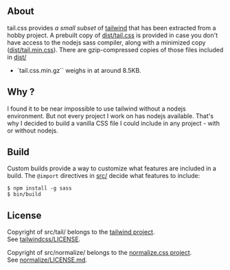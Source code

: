 ## About

tail.css provides _a small subset_ of
[tailwind](https://tailwindcss.com/)
that has been extracted from a hobby project. A prebuilt copy of
[dist/tail.css](dist/tail.css)
is provided in case you don't have access to the nodejs sass compiler,
along with a minimized copy
([dist/tail.min.css](dist/tail.min.css)).
There are gzip-compressed copies of those files included in
[dist/](dist/)
- `tail.css.min.gz`` weighs in at around 8.5KB.

## Why ?

I found it to be near impossible to use tailwind without a nodejs
environment. But not every project I work on has nodejs available.
That's why I decided to build a vanilla CSS file I could include
in any project - with or without nodejs.

## Build

Custom builds provide a way to customize what features are
included in a build. The `@import` directives in [src/](src/)
decide what features to include:

    $ npm install -g sass
    $ bin/build

## License

Copyright of src/tail/ belongs to the
[tailwind project](https://tailwindcss.com/).
<br>
See [tailwindcss/LICENSE](https://github.com/tailwindlabs/tailwindcss/blob/master/LICENSE).

Copyright of src/normalize/ belongs to the
[normalize.css project](https://raw.githubusercontent.com/necolas/normalize.css).
<br>
See [normalize/LICENSE.md](https://github.com/necolas/normalize.css/blob/master/LICENSE.md).
